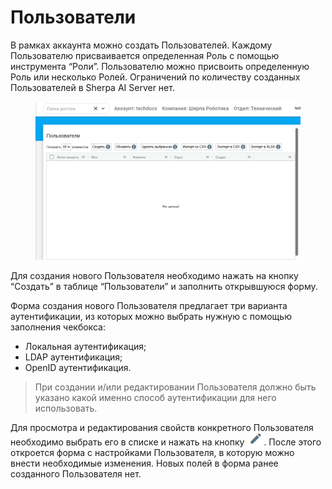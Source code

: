 # Пользователи

В рамках аккаунта можно создать Пользователей. Каждому Пользователю присваивается определенная Роль с помощью инструмента “Роли”. Пользователю можно присвоить определенную Роль или несколько Ролей. Ограничений по количеству созданных Пользователей в Sherpa AI Server нет.

<figure><img src="../../../.gitbook/assets/изображение (2) (1).png" alt=""><figcaption></figcaption></figure>

Для создания нового Пользователя необходимо нажать на кнопку “Создать” в таблице “Пользователи” и заполнить открывшуюся форму.&#x20;

Форма создания нового Пользователя предлагает три варианта аутентификации, из которых можно выбрать нужную с помощью заполнения чекбокса:&#x20;

* Локальная аутентификация;
* LDAP аутентификация;
* OpenID аутентификация.

> При создании и/или редактировании Пользователя должно быть указано какой именно способ аутентификации для него использовать.

Для просмотра и редактирования свойств конкретного Пользователя необходимо выбрать его в списке и нажать на кнопку ![](<../../../.gitbook/assets/изображение (3) (1).png>). После этого откроется форма с настройками Пользователя, в которую можно внести необходимые изменения. Новых полей в форма ранее созданного Пользователя нет.
